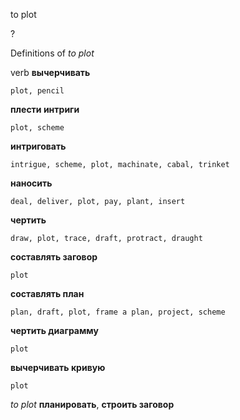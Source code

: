 to plot

?


Definitions of _to plot_

verb
**вычерчивать**

    plot, pencil
**плести интриги**

    plot, scheme
**интриговать**

    intrigue, scheme, plot, machinate, cabal, trinket
**наносить**

    deal, deliver, plot, pay, plant, insert
**чертить**

    draw, plot, trace, draft, protract, draught
**составлять заговор**

    plot
**составлять план**

    plan, draft, plot, frame a plan, project, scheme
**чертить диаграмму**

    plot
**вычерчивать кривую**

    plot

_to plot_
**планировать**, **строить заговор**